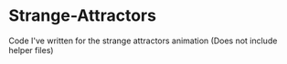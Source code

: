 # Strange-Attractors
Code I've written for the strange attractors animation (Does not include helper files)
